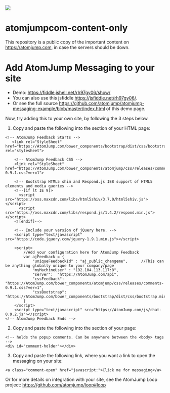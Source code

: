 <img src="https://atomjump.com/images/logo80.png">

# atomjumpcom-content-only
This repository is a public copy of the important content on https://atomjump.com, 
in case the servers should be down.


# Add AtomJump Messaging to your site

* Demo: https://fiddle.jshell.net/rh97gy06/show/
* You can also use this jsfiddle https://jsfiddle.net/rh97gy06/. 
* Or see the full source https://github.com/atomjump/atomjump-messaging-example/blob/master/index.html of this demo page.

Now, try adding this to your own site, by following the 3 steps below.
1. Copy and paste the following into the <head> section of your HTML page:

```
<!-- AtomJump Feedback Starts -->
   <link rel="StyleSheet" href="https://AtomJump.com/bower_components/bootstrap/dist/css/bootstrap.min.css" rel="stylesheet">
	
	<!-- AtomJump Feedback CSS -->
	<link rel="StyleSheet" href="https://AtomJump.com/bower_components/atomjump/css/releases/comments-0.9.1.css?ver=1">
	
	<!-- Bootstrap HTML5 shim and Respond.js IE8 support of HTML5 elements and media queries -->
	<!--[if lt IE 9]>
	  <script src="https://oss.maxcdn.com/libs/html5shiv/3.7.0/html5shiv.js"></script>
	  <script src="https://oss.maxcdn.com/libs/respond.js/1.4.2/respond.min.js"></script>
	<![endif]-->
	
	<!-- Include your version of jQuery here. -->
	<script type="text/javascript" src="https://code.jquery.com/jquery-1.9.1.min.js"></script>
	
	<script>
		//Add your configuration here for AtomJump Feedback
		var ajFeedback = {
			"uniqueFeedbackId" : "aj_public_changeme",		//This can be anything globally unique to your company/page	
			"myMachineUser" : "192.104.113.117:8",			
			"server":  "https://AtomJump.com/api",
			"cssFeedback": "https://AtomJump.com/bower_components/atomjump/css/releases/comments-0.9.1.css?ver=1",
			"cssBootstrap": "https://AtomJump.com/bower_components/bootstrap/dist/css/bootstrap.min.css"
		}
	</script>
	<script type="text/javascript" src="https://AtomJump.com/js/chat-0.9.2.js"></script>
<!-- AtomJump Feedback Ends -->
```

2. Copy and paste the following into the <body> section of your page:

```
<!-- holds the popup comments. Can be anywhere between the <body> tags -->
<div id="comment-holder"></div>
```

3. Copy and paste the following link, where you want a link to open the messaging on your site:

```
<a class="comment-open" href="javascript:">Click me for messaging</a>
```

Or for more details on integration with your site, see the AtomJump Loop project: https://github.com/atomjump/loop#loop
